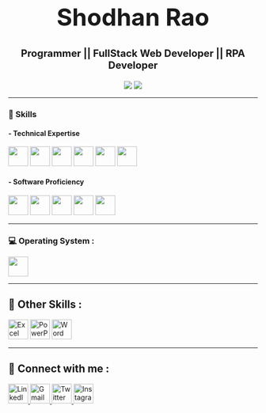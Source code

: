 <h1 align="center" style="font-size: 48px;">Shodhan Rao</h1>

<p align="center" style="font-size: 20px;">
<b> Programmer || FullStack Web Developer || RPA Developer</b>
</p>

<p align="center">
  <img src="https://komarev.com/ghpvc/?username=shodhanraoo&style=flat-square"/>
  <a href="https://shodhan-rao-portfolio.netlify.app" target="_blank">
    <img src="https://img.shields.io/badge/Portfolio-blue?style=flat-square&logo=appveyor" />
  </a>
</p>

---

<h3>🔧 Skills</h3>

<h4>- Technical Expertise</h4>
<p>
  <img src="https://cdn.jsdelivr.net/gh/devicons/devicon/icons/html5/html5-original.svg" height="40"/>
  <img src="https://cdn.jsdelivr.net/gh/devicons/devicon/icons/css3/css3-original.svg" height="40"/>
  <img src="https://cdn.jsdelivr.net/gh/devicons/devicon/icons/javascript/javascript-original.svg" height="40"/>
  <img src="https://cdn.jsdelivr.net/gh/devicons/devicon/icons/java/java-original.svg" height="40"/>
  <img src="https://cdn.jsdelivr.net/gh/devicons/devicon/icons/mongodb/mongodb-original.svg" height="40"/>
  <img src="https://cdn.jsdelivr.net/gh/devicons/devicon/icons/nodejs/nodejs-original.svg" height="40"/>

</p>

<h4>- Software Proficiency</h4>
<p>
  <img src="https://cdn.jsdelivr.net/gh/devicons/devicon/icons/git/git-original.svg" height="40"/>
  <img src="https://cdn.jsdelivr.net/gh/devicons/devicon/icons/vscode/vscode-original.svg" height="40"/>
  <img src="https://cdn.jsdelivr.net/gh/devicons/devicon/icons/jupyter/jupyter-original.svg" height="40"/>
  <img src="https://cdn.jsdelivr.net/gh/devicons/devicon/icons/netlify/netlify-original.svg" height="40"/>
  <img src="https://cdn.jsdelivr.net/gh/devicons/devicon/icons/figma/figma-original.svg" height="40"/>
</p>

---

<h3>💻 Operating System :</h3>
<p>
  <img src="https://cdn.jsdelivr.net/gh/devicons/devicon/icons/windows8/windows8-original.svg" height="40"/>
</p>

---

## 🔧 Other Skills :

<p align="left">
  <img src="https://img.icons8.com/color/48/microsoft-excel-2019--v1.png" height="40" alt="Excel"/>
  <img src="https://img.icons8.com/color/48/microsoft-powerpoint-2019--v1.png" height="40" alt="PowerPoint"/>
  <img src="https://img.icons8.com/color/48/microsoft-word-2019--v1.png" height="40" alt="Word"/>
</p>

---

## 🤝 Connect with me :

<p align="left">
  <a href="https://www.linkedin.com/in/shodhan-rao" target="_blank">
    <img src="https://img.icons8.com/color/48/linkedin.png" height="40" alt="LinkedIn"/>
  </a>
  <a href="mailto:shodhanrao15@gmail.com" target="_blank">
    <img src="https://img.icons8.com/color/48/gmail-new.png" height="40" alt="Gmail"/>
  </a>
  <a href="https://x.com/ShodhanRao89366" target="_blank">
    <img src="https://img.icons8.com/ios-filled/50/000000/twitterx--v2.png" height="40" alt="Twitter X"/>
  </a>
  <a href="https://www.instagram.com/shodanrao/" target="_blank">
    <img src="https://img.icons8.com/color/48/instagram-new--v1.png" height="40" alt="Instagram"/>
  </a> 
</p>

